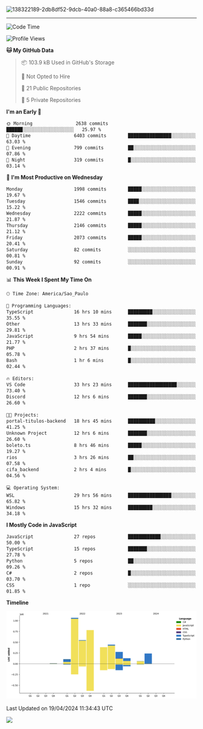 
![138322189-2db8df52-9dcb-40a0-88a8-c365466bd33d](https://user-images.githubusercontent.com/89656623/214648213-d698ffe7-0c15-4728-8ac0-3e241011cc78.gif)

---

<!--START_SECTION:waka-->
![Code Time](http://img.shields.io/badge/Code%20Time-57%20hrs%2039%20mins-blue)

![Profile Views](http://img.shields.io/badge/Profile%20Views-11-blue)

**🐱 My GitHub Data** 

> 📦 103.9 kB Used in GitHub's Storage 
 > 
> 🚫 Not Opted to Hire
 > 
> 📜 21 Public Repositories 
 > 
> 🔑 5 Private Repositories 
 > 
**I'm an Early 🐤** 

```text
🌞 Morning                2638 commits        ██████░░░░░░░░░░░░░░░░░░░   25.97 % 
🌆 Daytime                6403 commits        ████████████████░░░░░░░░░   63.03 % 
🌃 Evening                799 commits         ██░░░░░░░░░░░░░░░░░░░░░░░   07.86 % 
🌙 Night                  319 commits         █░░░░░░░░░░░░░░░░░░░░░░░░   03.14 % 
```
📅 **I'm Most Productive on Wednesday** 

```text
Monday                   1998 commits        █████░░░░░░░░░░░░░░░░░░░░   19.67 % 
Tuesday                  1546 commits        ████░░░░░░░░░░░░░░░░░░░░░   15.22 % 
Wednesday                2222 commits        █████░░░░░░░░░░░░░░░░░░░░   21.87 % 
Thursday                 2146 commits        █████░░░░░░░░░░░░░░░░░░░░   21.12 % 
Friday                   2073 commits        █████░░░░░░░░░░░░░░░░░░░░   20.41 % 
Saturday                 82 commits          ░░░░░░░░░░░░░░░░░░░░░░░░░   00.81 % 
Sunday                   92 commits          ░░░░░░░░░░░░░░░░░░░░░░░░░   00.91 % 
```


📊 **This Week I Spent My Time On** 

```text
🕑︎ Time Zone: America/Sao_Paulo

💬 Programming Languages: 
TypeScript               16 hrs 10 mins      █████████░░░░░░░░░░░░░░░░   35.55 % 
Other                    13 hrs 33 mins      ███████░░░░░░░░░░░░░░░░░░   29.81 % 
JavaScript               9 hrs 54 mins       █████░░░░░░░░░░░░░░░░░░░░   21.77 % 
PHP                      2 hrs 37 mins       █░░░░░░░░░░░░░░░░░░░░░░░░   05.78 % 
Bash                     1 hr 6 mins         █░░░░░░░░░░░░░░░░░░░░░░░░   02.44 % 

🔥 Editors: 
VS Code                  33 hrs 23 mins      ██████████████████░░░░░░░   73.40 % 
Discord                  12 hrs 6 mins       ███████░░░░░░░░░░░░░░░░░░   26.60 % 

🐱‍💻 Projects: 
portal-titulos-backend   18 hrs 45 mins      ██████████░░░░░░░░░░░░░░░   41.25 % 
Unknown Project          12 hrs 6 mins       ███████░░░░░░░░░░░░░░░░░░   26.60 % 
boleto.ts                8 hrs 46 mins       █████░░░░░░░░░░░░░░░░░░░░   19.27 % 
rios                     3 hrs 26 mins       ██░░░░░░░░░░░░░░░░░░░░░░░   07.58 % 
cifa_backend             2 hrs 4 mins        █░░░░░░░░░░░░░░░░░░░░░░░░   04.56 % 

💻 Operating System: 
WSL                      29 hrs 56 mins      ████████████████░░░░░░░░░   65.82 % 
Windows                  15 hrs 32 mins      █████████░░░░░░░░░░░░░░░░   34.18 % 
```

**I Mostly Code in JavaScript** 

```text
JavaScript               27 repos            ████████████░░░░░░░░░░░░░   50.00 % 
TypeScript               15 repos            ███████░░░░░░░░░░░░░░░░░░   27.78 % 
Python                   5 repos             ██░░░░░░░░░░░░░░░░░░░░░░░   09.26 % 
C#                       2 repos             █░░░░░░░░░░░░░░░░░░░░░░░░   03.70 % 
CSS                      1 repo              ░░░░░░░░░░░░░░░░░░░░░░░░░   01.85 % 
```



**Timeline**

![Lines of Code chart](https://raw.githubusercontent.com/NatanB4/NatanB4/main/assets/bar_graph.png)


 Last Updated on 19/04/2024 11:34:43 UTC
<!--END_SECTION:waka-->
    
  <a href="mailto:natanbarbosa027@gmail.com"><img src="https://img.shields.io/badge/Gmail-D14836?style=for-the-badge&logo=gmail&logoColor=white" target="_blank"></a>

